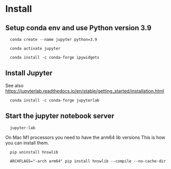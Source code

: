 # Install

## Setup conda env and use Python version 3.9

```
  conda create --name jupyter python=3.9
```

```
  conda activate jupyter
```

```
  conda install -c conda-forge ipywidgets
```

## Install Jupyter 
See also https://jupyterlab.readthedocs.io/en/stable/getting_started/installation.html

```
  conda install -c conda-forge jupyterlab
```

## Start the jupyter notebook server

```
  jupyter-lab
```

On Mac M1 processors you need to have the arm64 lib versions
This is how you can install them.

```
  pip uninstall hnswlib

  ARCHFLAGS="-arch arm64" pip install hnswlib --compile --no-cache-dir
```
